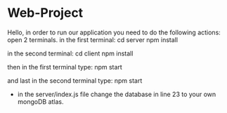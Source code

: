 ﻿# Web-Project
Hello, in order to run our application you need to do the following actions: 
open 2 terminals.
in the first terminal:
cd server
npm install

in the second terminal:
cd client
npm install

then in the first terminal type: 
npm start

and last in the second terminal type: 
npm start

- in the server/index.js file change the database in line 23 to your own mongoDB atlas.
